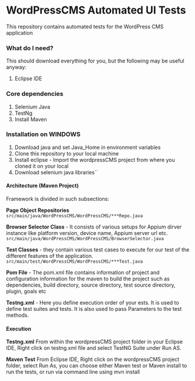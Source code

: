 # WordPressCMS Automated UI Tests
This repository contains automated tests for the WordPress CMS application

### What do I need?
This should download everything for you, but the following may be useful anyway:
1. Eclipse IDE

### Core dependencies
1. Selenium Java
2. TestNg
3. Install Maven

### Installation on WINDOWS
1. Download java and set Java_Home in environment variables
2. Clone this repository to your local machine
3. Install eclipse - Import the wordpressCMS project from where you cloned it on your local
4. Download selenium java libraries``

#### Architecture (Maven Project)
Framework is divided in such subsections:

**Page Object Repositories**
`src/main/java/WordPressCMS/WordPressCMS/***Repo.java`

**Browser Selector Class** - It consists of various setups for Appium dirver instance like platform version, device name, Appium server url etc.
`src/main/java/WordPressCMS/WordPressCMS/BrowserSelector.java`

**Test Classes** - they contain various test cases to execute for our test of the different features of the application. 
`src/main/test/WordPressCMS/WordPressCMS/***Test.java`

**Pom File** - The pom.xml file contains information of project and configuration information for the maven to build the project such as dependencies, build directory, source directory, test source directory, plugin, goals etc

**Testng.xml** - Here you define execution order of your ests. It is used to define test suites and tests. It is also used to pass Parameters to the test methods.

#### Execution
**Testng.xml**
From within the wordpressCMS project folder in your Eclipse IDE, Right click on testng.xml file and select TestNG Suite under Run AS.

**Maven Test**
From Eclipse IDE, Right click on the wordpressCMS project folder, select Run As, you can choose either Maven test or Maven install to run the tests, or run via command line using mvn install
